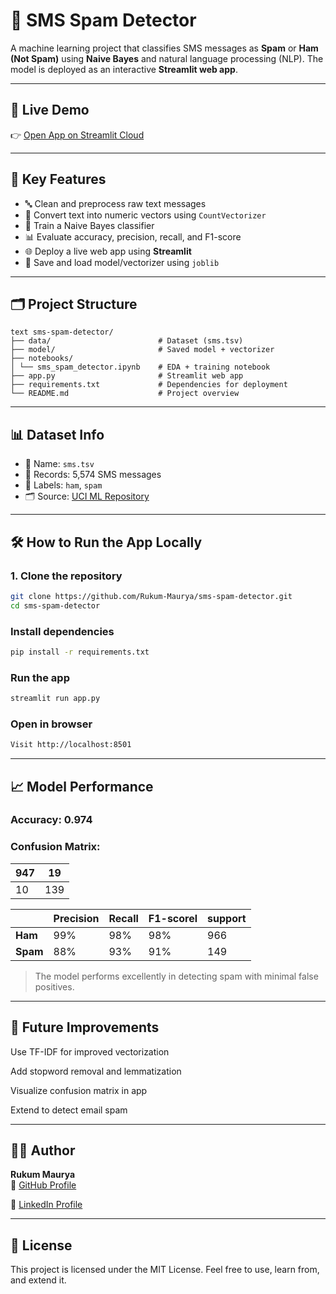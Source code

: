 # 📩 SMS Spam Detector

A machine learning project that classifies SMS messages as **Spam** or **Ham (Not Spam)** using **Naive Bayes** and natural language processing (NLP). The model is deployed as an interactive **Streamlit web app**.

---

## 🚀 Live Demo

👉 [Open App on Streamlit Cloud](https://rukum-maurya-sms-spam-detector-app-p3btdl.streamlit.app/)  


---

## 🧠 Key Features

- 🔤 Clean and preprocess raw text messages
- 🧮 Convert text into numeric vectors using `CountVectorizer`
- 🤖 Train a Naive Bayes classifier
- 📊 Evaluate accuracy, precision, recall, and F1-score
- 🌐 Deploy a live web app using **Streamlit**
- 💾 Save and load model/vectorizer using `joblib`

---

## 🗂️ Project Structure

```
text sms-spam-detector/
├── data/                        # Dataset (sms.tsv)
├── model/                       # Saved model + vectorizer
├── notebooks/
│ └── sms_spam_detector.ipynb    # EDA + training notebook
├── app.py                       # Streamlit web app
├── requirements.txt             # Dependencies for deployment
└── README.md                    # Project overview

``` 

---

## 📊 Dataset Info

- 📁 Name: `sms.tsv`
- 💬 Records: 5,574 SMS messages
- 📄 Labels: `ham`, `spam`
- 🗂️ Source: [UCI ML Repository](https://archive.ics.uci.edu/ml/datasets/sms+spam+collection)

---

## 🛠️ How to Run the App Locally

### 1. Clone the repository

```bash
git clone https://github.com/Rukum-Maurya/sms-spam-detector.git
cd sms-spam-detector
```

### Install dependencies

```bash
pip install -r requirements.txt
```

### Run the app

```bash
streamlit run app.py
```


### Open in browser

```bash
Visit http://localhost:8501
```

---

## 📈 Model Performance
### Accuracy: 0.974

### Confusion Matrix:

|947  |  19  |
|----|----|
|10   | 139|


|                    | Precision | Recall                | F1-scorel          | support              | 
|--------------------|----------|------------------------|--------------------|----------------------|
| **Ham**                | 99%      | 98%                    | 98%                | 966                  |
| **Spam**              |   88%    |      93%               |       91%          |   149                |



>The model performs excellently in detecting spam with minimal false positives.
---

## 📌 Future Improvements
Use TF-IDF for improved vectorization

Add stopword removal and lemmatization

Visualize confusion matrix in app

Extend to detect email spam

---

## 🙋‍♂️ Author

**Rukum Maurya**  
🔗 [GitHub Profile](https://github.com/Rukum-Maurya)

🔗 [LinkedIn Profile](www.linkedin.com/in/rukummaurya)



---

## 📄 License
This project is licensed under the MIT License. Feel free to use, learn from, and extend it.
